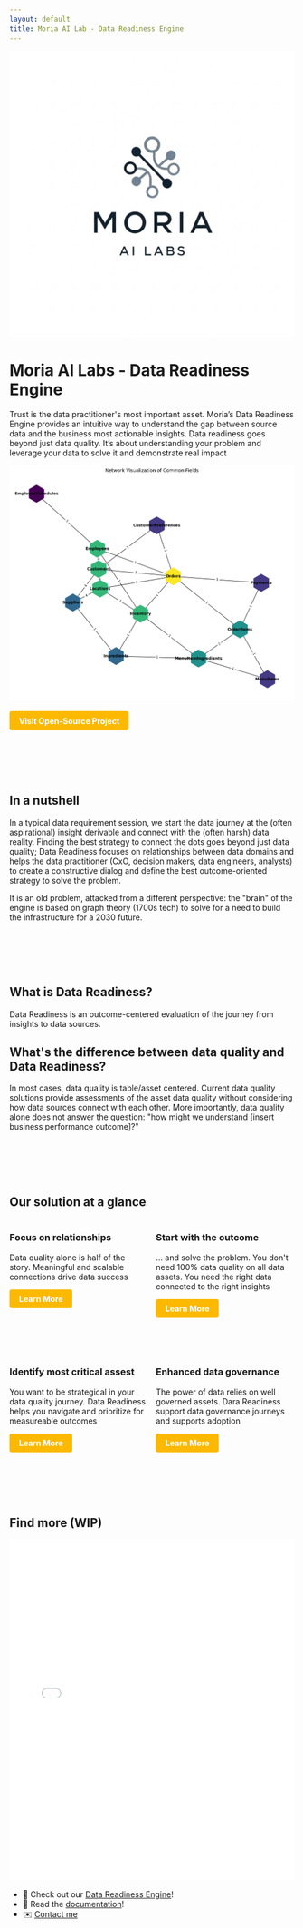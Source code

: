 ```yaml
---
layout: default
title: Moria AI Lab - Data Readiness Engine
---
```


![Site Logo](/assets/images/moria_logo.png)

# Moria AI Labs - Data Readiness Engine

Trust is the data practitioner's most important asset. Moria’s Data Readiness Engine provides an intuitive way to understand the gap between source data and the business most actionable insights. Data readiness goes beyond just data quality. It’s about understanding your problem and leverage your data to solve it and demonstrate real impact


![Schema Network](assets/networks_schema.png)

<a href="https://github.com/moria-ai-labs/data_readiness" class="my-button">Visit Open-Source Project</a>

<style>
.my-button {
  display: inline-block;
  padding: 0.6em 1.2em;
  background: #FCB900;
  color: white !important;
  border-radius: 4px;
  text-decoration: none;
  font-weight: bold;
  transition: background 0.2s;
}
.my-button:hover {
  background: #005fa3;

.my-card {
  box-shadow: 0 2px 8px rgba(0,0,0,0.07);
  border-radius: 8px;
  background: #FFCDB2;
  padding: 1.5em;
  margin: 1em 0;
  border: 1px solid #eaeaea;
  max-width: 400px;
  transition: box-shadow 0.2s;
}
.my-card:hover {
  box-shadow: 0 4px 16px rgba(0,0,0,0.12);
}
}
</style>

<br><br>
<br><br>

## In a nutshell
In a typical data requirement session, we start the data journey at the (often aspirational) insight derivable and connect with the (often harsh) data reality. 
Finding the best strategy to connect the dots goes beyond just data quality; Data Readiness focuses on relationships between data domains and helps the data practitioner (CxO, decision makers, data engineers, analysts) to create a constructive dialog and define the best outcome-oriented strategy to solve the problem.

It is an old problem, attacked from a different perspective: the "brain" of the engine is based on graph theory (1700s tech) to solve for a need to build the infrastructure for a 2030 future. 

<br><br>
<br><br>

## What is Data Readiness?

Data Readiness is an outcome-centered evaluation of the journey from insights to data sources. 

## What's the difference between data quality and Data Readiness?

In most cases, data quality is table/asset centered. Current data quality solutions provide assessments of the asset data quality without considering how data sources connect with each other. More importantly, data quality alone does not answer the question: "how might we understand [insert business performance outcome]?" 

<br><br>
<br><br>

## Our solution at a glance

<div style="display:flex;gap:1em;flex-wrap:wrap;">
  <div class="my-card" style="flex:1;">
    <h3>Focus on relationships</h3>
    <p>Data quality alone is half of the story. Meaningful and scalable connections drive data success</p>
    <a href="https://github.com/" class="my-button">Learn More</a>
  </div>
  <div class="my-card" style="flex:1;">
    <h3>Start with the outcome</h3>
    <p>... and solve the problem. You don't need 100% data quality on all data assets. You need the right data connected to the right insights </p>
    <a href="https://github.com/" class="my-button">Learn More</a>
  </div>
</div>

<br><br>

<div style="display:flex;gap:1em;flex-wrap:wrap;">
  <div class="my-card" style="flex:1;">
    <h3>Identify most critical assest</h3>
    <p>You want to be strategical in your data quality journey. Data Readiness helps you navigate and prioritize for measureable outcomes</p>
    <a href="https://github.com/" class="my-button">Learn More</a>
  </div>
  <div class="my-card" style="flex:1;">
    <h3>Enhanced data governance</h3>
    <p>The power of data relies on well governed assets. Dara Readiness support data governance journeys and supports adoption </p>
    <a href="https://github.com/" class="my-button">Learn More</a>
  </div>
</div>

<br><br>
<br><br>

## Find more (WIP)

<iframe src="/assets/assets_network_Version2.html" width="100%" height="600" frameborder="0"></iframe>


- 🚀 Check out our [Data Readiness Engine](./projects)!
- 📄 Read the [documentation](./docs)!
- ✉️ [Contact me](mailto:your@email.com)